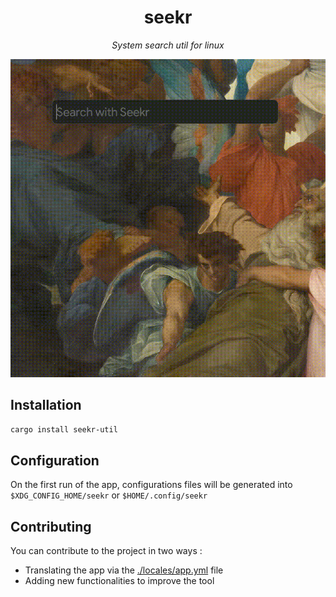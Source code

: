<div align="center">
    
# seekr

_System search util for linux_

</div>

![seekr-demo](./assets/seekr-demo.gif)

## Installation

```sh
cargo install seekr-util
```

## Configuration

On the first run of the app, configurations files will be generated into
`$XDG_CONFIG_HOME/seekr` or `$HOME/.config/seekr`

## Contributing

You can contribute to the project in two ways :

- Translating the app via the [./locales/app.yml](./locales/app.yml) file
- Adding new functionalities to improve the tool
